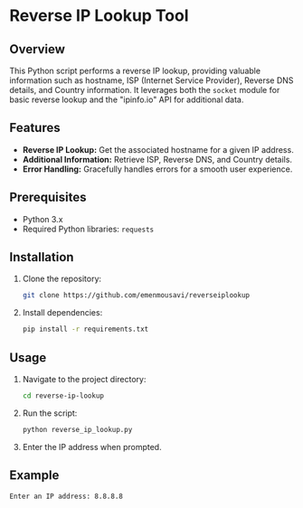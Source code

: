 # Reverse IP Lookup Tool

## Overview

This Python script performs a reverse IP lookup, providing valuable information such as hostname, ISP (Internet Service Provider), Reverse DNS details, and Country information. It leverages both the `socket` module for basic reverse lookup and the "ipinfo.io" API for additional data.

## Features

- **Reverse IP Lookup:** Get the associated hostname for a given IP address.
- **Additional Information:** Retrieve ISP, Reverse DNS, and Country details.
- **Error Handling:** Gracefully handles errors for a smooth user experience.

## Prerequisites

- Python 3.x
- Required Python libraries: `requests`

## Installation

1. Clone the repository:

    ```bash
    git clone https://github.com/emenmousavi/reverseiplookup
    ```

2. Install dependencies:

    ```bash
    pip install -r requirements.txt
    ```

## Usage

1. Navigate to the project directory:

    ```bash
    cd reverse-ip-lookup
    ```

2. Run the script:

    ```bash
    python reverse_ip_lookup.py
    ```

3. Enter the IP address when prompted.

## Example

```bash
Enter an IP address: 8.8.8.8
```
